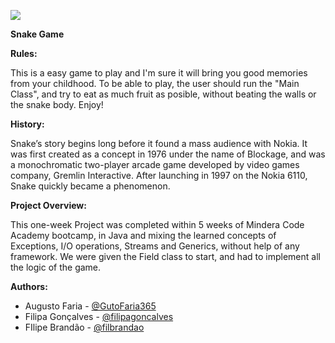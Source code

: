![](https://i.ibb.co/KbFvPvy/Screenshot-from-2023-02-19-23-05-22.png) 

**Snake Game**

**Rules:**

This is a easy game to play and I'm sure it will bring you good memories from your childhood.
To be able to play, the user should run the "Main Class", and try to eat as much fruit as posible, without beating the walls or the snake body. Enjoy!

**History:**

Snake’s story begins long before it found a mass audience with Nokia. It was first created as a concept in 1976 under the name of Blockage, and was a monochromatic two-player arcade game developed by video games company, Gremlin Interactive. 
After launching in 1997 on the Nokia 6110, Snake quickly became a phenomenon.

**Project Overview:**

This one-week Project was completed within 5 weeks of Mindera Code Academy bootcamp, in Java and mixing the learned concepts of Exceptions, I/O operations, Streams and Generics, without help of any framework. 
We were given the Field class to start, and had to implement all the logic of the game.

**Authors:**

- Augusto Faria - [@GutoFaria365](https://github.com/GutoFaria365) 
- Filipa Gonçalves - [@filipagoncalves](https://github.com/filipagoncalves) 
- FIlipe Brandão - [@filbrandao](https://github.com/filbrandao) 
